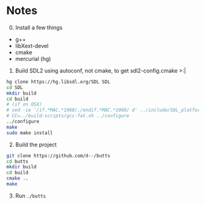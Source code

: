Notes
=====

0) Install a few things
  - g++
  - libXext-devel
  - cmake
  - mercurial (hg)

1) Build SDL2 using autoconf, not cmake, to get sdl2-config.cmake >:|

  ```bash
  hg clone https://hg.libsdl.org/SDL SDL
  cd SDL
  mkdir build
  cd build
  # (if on OSX)
  # sed -ie '/if.*MAC.*1060/,/endif.*MAC.*1060/ d' ../include/SDL_platform.h
  # CC=../build-scripts/gcc-fat.sh ../configure
  ../configure 
  make
  sudo make install
  ```

2) Build the project

  ```bash
  git clone https://github.com/d--/butts
  cd butts
  mkdir build
  cd build
  cmake ..
  make
  ```

3) Run `./butts`
